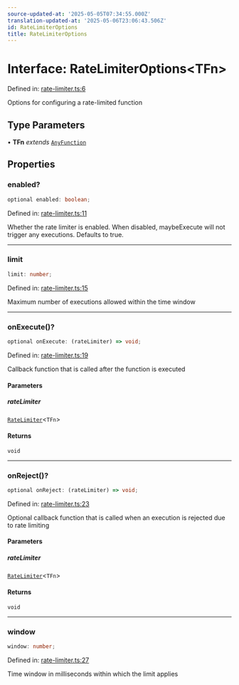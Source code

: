 ```yaml
---
source-updated-at: '2025-05-05T07:34:55.000Z'
translation-updated-at: '2025-05-06T23:06:43.506Z'
id: RateLimiterOptions
title: RateLimiterOptions
---
```


<!-- DO NOT EDIT: this page is autogenerated from the type comments -->

# Interface: RateLimiterOptions\<TFn\>

Defined in: [rate-limiter.ts:6](https://github.com/TanStack/pacer/blob/main/packages/pacer/src/rate-limiter.ts#L6)

Options for configuring a rate-limited function

## Type Parameters

• **TFn** *extends* [`AnyFunction`](../type-aliases/anyfunction.md)

## Properties

### enabled?

```ts
optional enabled: boolean;
```

Defined in: [rate-limiter.ts:11](https://github.com/TanStack/pacer/blob/main/packages/pacer/src/rate-limiter.ts#L11)

Whether the rate limiter is enabled. When disabled, maybeExecute will not trigger any executions.
Defaults to true.

***

### limit

```ts
limit: number;
```

Defined in: [rate-limiter.ts:15](https://github.com/TanStack/pacer/blob/main/packages/pacer/src/rate-limiter.ts#L15)

Maximum number of executions allowed within the time window

***

### onExecute()?

```ts
optional onExecute: (rateLimiter) => void;
```

Defined in: [rate-limiter.ts:19](https://github.com/TanStack/pacer/blob/main/packages/pacer/src/rate-limiter.ts#L19)

Callback function that is called after the function is executed

#### Parameters

##### rateLimiter

[`RateLimiter`](../classes/ratelimiter.md)\<`TFn`\>

#### Returns

`void`

***

### onReject()?

```ts
optional onReject: (rateLimiter) => void;
```

Defined in: [rate-limiter.ts:23](https://github.com/TanStack/pacer/blob/main/packages/pacer/src/rate-limiter.ts#L23)

Optional callback function that is called when an execution is rejected due to rate limiting

#### Parameters

##### rateLimiter

[`RateLimiter`](../classes/ratelimiter.md)\<`TFn`\>

#### Returns

`void`

***

### window

```ts
window: number;
```

Defined in: [rate-limiter.ts:27](https://github.com/TanStack/pacer/blob/main/packages/pacer/src/rate-limiter.ts#L27)

Time window in milliseconds within which the limit applies
